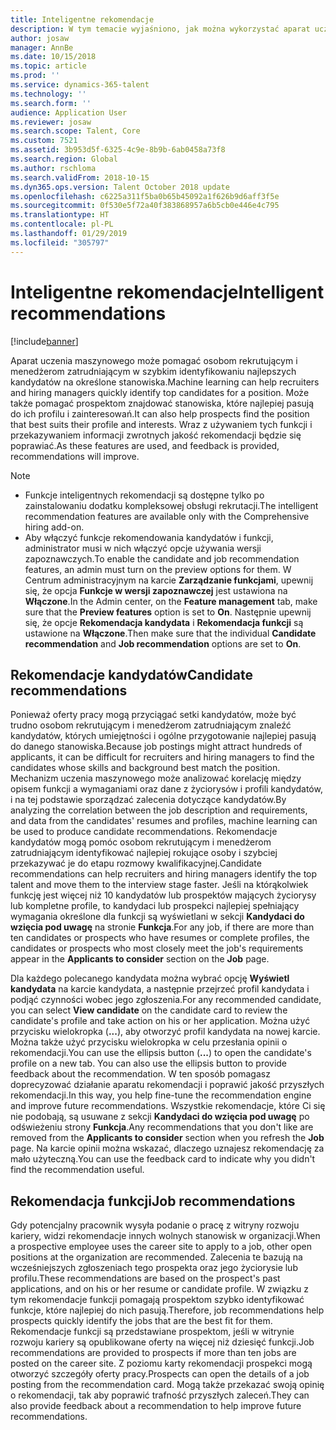 ```yaml
---
title: Inteligentne rekomendacje
description: W tym temacie wyjaśniono, jak można wykorzystać aparat uczenia maszynowego do formułowania zaleceń dotyczących funkcji i kandydatów na funkcje.
author: josaw
manager: AnnBe
ms.date: 10/15/2018
ms.topic: article
ms.prod: ''
ms.service: dynamics-365-talent
ms.technology: ''
ms.search.form: ''
audience: Application User
ms.reviewer: josaw
ms.search.scope: Talent, Core
ms.custom: 7521
ms.assetid: 3b953d5f-6325-4c9e-8b9b-6ab0458a73f8
ms.search.region: Global
ms.author: rschloma
ms.search.validFrom: 2018-10-15
ms.dyn365.ops.version: Talent October 2018 update
ms.openlocfilehash: c6225a311f5ba0b65b45092a1f626b9d6aff3f5e
ms.sourcegitcommit: 0f530e5f72a40f383868957a6b5cb0e446e4c795
ms.translationtype: HT
ms.contentlocale: pl-PL
ms.lasthandoff: 01/29/2019
ms.locfileid: "305797"
---
```

# <a name="intelligent-recommendations"></a><span data-ttu-id="a24ec-103">Inteligentne rekomendacje</span><span class="sxs-lookup"><span data-stu-id="a24ec-103">Intelligent recommendations</span></span>

[!include[banner](../includes/banner.md)]

<span data-ttu-id="a24ec-104">Aparat uczenia maszynowego może pomagać osobom rekrutującym i menedżerom zatrudniającym w szybkim identyfikowaniu najlepszych kandydatów na określone stanowiska.</span><span class="sxs-lookup"><span data-stu-id="a24ec-104">Machine learning can help recruiters and hiring managers quickly identify top candidates for a position.</span></span> <span data-ttu-id="a24ec-105">Może także pomagać prospektom znajdować stanowiska, które najlepiej pasują do ich profilu i zainteresowań.</span><span class="sxs-lookup"><span data-stu-id="a24ec-105">It can also help prospects find the position that best suits their profile and interests.</span></span> <span data-ttu-id="a24ec-106">Wraz z używaniem tych funkcji i przekazywaniem informacji zwrotnych jakość rekomendacji będzie się poprawiać.</span><span class="sxs-lookup"><span data-stu-id="a24ec-106">As these features are used, and feedback is provided, recommendations will improve.</span></span>

> [!NOTE] 
> - <span data-ttu-id="a24ec-107">Funkcje inteligentnych rekomendacji są dostępne tylko po zainstalowaniu dodatku kompleksowej obsługi rekrutacji.</span><span class="sxs-lookup"><span data-stu-id="a24ec-107">The intelligent recommendation features are available only with the Comprehensive hiring add-on.</span></span>
> - <span data-ttu-id="a24ec-108">Aby włączyć funkcje rekomendowania kandydatów i funkcji, administrator musi w nich włączyć opcje używania wersji zapoznawczych.</span><span class="sxs-lookup"><span data-stu-id="a24ec-108">To enable the candidate and job recommendation features, an admin must turn on the preview options for them.</span></span> <span data-ttu-id="a24ec-109">W Centrum administracyjnym na karcie **Zarządzanie funkcjami**, upewnij się, że opcja **Funkcje w wersji zapoznawczej** jest ustawiona na **Włączone**.</span><span class="sxs-lookup"><span data-stu-id="a24ec-109">In the Admin center, on the **Feature management** tab, make sure that the **Preview features** option is set to **On**.</span></span> <span data-ttu-id="a24ec-110">Następnie upewnij się, że opcje **Rekomendacja kandydata** i **Rekomendacja funkcji** są ustawione na **Włączone**.</span><span class="sxs-lookup"><span data-stu-id="a24ec-110">Then make sure that the individual **Candidate recommendation** and **Job recommendation** options are set to **On**.</span></span>

## <a name="candidate-recommendations"></a><span data-ttu-id="a24ec-111">Rekomendacje kandydatów</span><span class="sxs-lookup"><span data-stu-id="a24ec-111">Candidate recommendations</span></span>

<span data-ttu-id="a24ec-112">Ponieważ oferty pracy mogą przyciągać setki kandydatów, może być trudno osobom rekrutującym i menedżerom zatrudniającym znaleźć kandydatów, których umiejętności i ogólne przygotowanie najlepiej pasują do danego stanowiska.</span><span class="sxs-lookup"><span data-stu-id="a24ec-112">Because job postings might attract hundreds of applicants, it can be difficult for recruiters and hiring managers to find the candidates whose skills and background best match the position.</span></span> <span data-ttu-id="a24ec-113">Mechanizm uczenia maszynowego może analizować korelację między opisem funkcji a wymaganiami oraz dane z życiorysów i profili kandydatów, i na tej podstawie sporządzać zalecenia dotyczące kandydatów.</span><span class="sxs-lookup"><span data-stu-id="a24ec-113">By analyzing the correlation between the job description and requirements, and data from the candidates' resumes and profiles, machine learning can be used to produce candidate recommendations.</span></span> <span data-ttu-id="a24ec-114">Rekomendacje kandydatów mogą pomóc osobom rekrutującym i menedżerom zatrudniającym identyfikować najlepiej rokujące osoby i szybciej przekazywać je do etapu rozmowy kwalifikacyjnej.</span><span class="sxs-lookup"><span data-stu-id="a24ec-114">Candidate recommendations can help recruiters and hiring managers identify the top talent and move them to the interview stage faster.</span></span> <span data-ttu-id="a24ec-115">Jeśli na którąkolwiek funkcję jest więcej niż 10 kandydatów lub prospektów mających życiorysy lub kompletne profile, to kandydaci lub prospekci najlepiej spełniający wymagania określone dla funkcji są wyświetlani w sekcji **Kandydaci do wzięcia pod uwagę** na stronie **Funkcja**.</span><span class="sxs-lookup"><span data-stu-id="a24ec-115">For any job, if there are more than ten candidates or prospects who have resumes or complete profiles, the candidates or prospects who most closely meet the job's requirements appear in the **Applicants to consider** section on the **Job** page.</span></span>

<span data-ttu-id="a24ec-116">Dla każdego polecanego kandydata można wybrać opcję **Wyświetl kandydata** na karcie kandydata, a następnie przejrzeć profil kandydata i podjąć czynności wobec jego zgłoszenia.</span><span class="sxs-lookup"><span data-stu-id="a24ec-116">For any recommended candidate, you can select **View candidate** on the candidate card to review the candidate's profile and take action on his or her application.</span></span> <span data-ttu-id="a24ec-117">Można użyć przycisku wielokropka (**...**), aby otworzyć profil kandydata na nowej karcie. Można także użyć przycisku wielokropka w celu przesłania opinii o rekomendacji.</span><span class="sxs-lookup"><span data-stu-id="a24ec-117">You can use the ellipsis button (**...**) to open the candidate's profile on a new tab. You can also use the ellipsis button to provide feedback about the recommendation.</span></span> <span data-ttu-id="a24ec-118">W ten sposób pomagasz doprecyzować działanie aparatu rekomendacji i poprawić jakość przyszłych rekomendacji.</span><span class="sxs-lookup"><span data-stu-id="a24ec-118">In this way, you help fine-tune the recommendation engine and improve future recommendations.</span></span> <span data-ttu-id="a24ec-119">Wszystkie rekomendacje, które Ci się nie podobają, są usuwane z sekcji **Kandydaci do wzięcia pod uwagę** po odświeżeniu strony **Funkcja**.</span><span class="sxs-lookup"><span data-stu-id="a24ec-119">Any recommendations that you don't like are removed from the **Applicants to consider** section when you refresh the **Job** page.</span></span> <span data-ttu-id="a24ec-120">Na karcie opinii można wskazać, dlaczego uznajesz rekomendację za mało użyteczną.</span><span class="sxs-lookup"><span data-stu-id="a24ec-120">You can use the feedback card to indicate why you didn't find the recommendation useful.</span></span>

## <a name="job-recommendations"></a><span data-ttu-id="a24ec-121">Rekomendacja funkcji</span><span class="sxs-lookup"><span data-stu-id="a24ec-121">Job recommendations</span></span> 

<span data-ttu-id="a24ec-122">Gdy potencjalny pracownik wysyła podanie o pracę z witryny rozwoju kariery, widzi rekomendacje innych wolnych stanowisk w organizacji.</span><span class="sxs-lookup"><span data-stu-id="a24ec-122">When a prospective employee uses the career site to apply to a job, other open positions at the organization are recommended.</span></span> <span data-ttu-id="a24ec-123">Zalecenia te bazują na wcześniejszych zgłoszeniach tego prospekta oraz jego życiorysie lub profilu.</span><span class="sxs-lookup"><span data-stu-id="a24ec-123">These recommendations are based on the prospect's past applications, and on his or her resume or candidate profile.</span></span> <span data-ttu-id="a24ec-124">W związku z tym rekomendacje funkcji pomagają prospektom szybko identyfikować funkcje, które najlepiej do nich pasują.</span><span class="sxs-lookup"><span data-stu-id="a24ec-124">Therefore, job recommendations help prospects quickly identify the jobs that are the best fit for them.</span></span> <span data-ttu-id="a24ec-125">Rekomendacje funkcji są przedstawiane prospektom, jeśli w witrynie rozwoju kariery są opublikowane oferty na więcej niż dziesięć funkcji.</span><span class="sxs-lookup"><span data-stu-id="a24ec-125">Job recommendations are provided to prospects if more than ten jobs are posted on the career site.</span></span> <span data-ttu-id="a24ec-126">Z poziomu karty rekomendacji prospekci mogą otworzyć szczegóły oferty pracy.</span><span class="sxs-lookup"><span data-stu-id="a24ec-126">Prospects can open the details of a job posting from the recommendation card.</span></span> <span data-ttu-id="a24ec-127">Mogą także przekazać swoją opinię o rekomendacji, tak aby poprawić trafność przyszłych zaleceń.</span><span class="sxs-lookup"><span data-stu-id="a24ec-127">They can also provide feedback about a recommendation to help improve future recommendations.</span></span>
